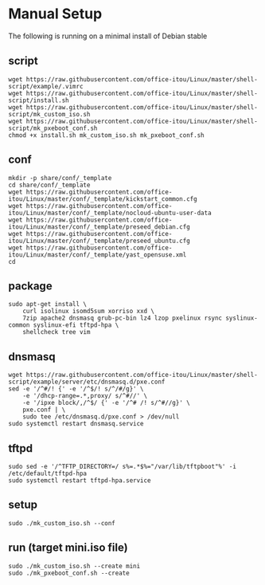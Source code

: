 # **Manual Setup**  
  
The following is running on a minimal install of Debian stable
  
## script  
  
``` bash:
wget https://raw.githubusercontent.com/office-itou/Linux/master/shell-script/example/.vimrc
wget https://raw.githubusercontent.com/office-itou/Linux/master/shell-script/install.sh
wget https://raw.githubusercontent.com/office-itou/Linux/master/shell-script/mk_custom_iso.sh
wget https://raw.githubusercontent.com/office-itou/Linux/master/shell-script/mk_pxeboot_conf.sh
chmod +x install.sh mk_custom_iso.sh mk_pxeboot_conf.sh
```
  
## conf  
  
``` bash:
mkdir -p share/conf/_template
cd share/conf/_template
wget https://raw.githubusercontent.com/office-itou/Linux/master/conf/_template/kickstart_common.cfg
wget https://raw.githubusercontent.com/office-itou/Linux/master/conf/_template/nocloud-ubuntu-user-data
wget https://raw.githubusercontent.com/office-itou/Linux/master/conf/_template/preseed_debian.cfg
wget https://raw.githubusercontent.com/office-itou/Linux/master/conf/_template/preseed_ubuntu.cfg
wget https://raw.githubusercontent.com/office-itou/Linux/master/conf/_template/yast_opensuse.xml
cd
```
  
## package  
  
``` bash:
sudo apt-get install \
    curl isolinux isomd5sum xorriso xxd \
    7zip apache2 dnsmasq grub-pc-bin lz4 lzop pxelinux rsync syslinux-common syslinux-efi tftpd-hpa \
    shellcheck tree vim
```
  
## dnsmasq  
  
``` bash:
wget https://raw.githubusercontent.com/office-itou/Linux/master/shell-script/example/server/etc/dnsmasq.d/pxe.conf
sed -e '/^#/! {' -e '/^$/! s/^/#/g}' \
    -e '/dhcp-range=.*,proxy/ s/^#//' \
    -e '/ipxe block/,/^$/ {' -e '/^# /! s/^#//g}' \
    pxe.conf | \
    sudo tee /etc/dnsmasq.d/pxe.conf > /dev/null
sudo systemctl restart dnsmasq.service
```
  
## tftpd  
  
``` bash:
sudo sed -e '/^TFTP_DIRECTORY=/ s%=.*$%="/var/lib/tftpboot"%' -i /etc/default/tftpd-hpa
sudo systemctl restart tftpd-hpa.service
```
  
## setup  
  
``` bash:
sudo ./mk_custom_iso.sh --conf
```
  
## run (target mini.iso file)  
  
``` bash:
sudo ./mk_custom_iso.sh --create mini
sudo ./mk_pxeboot_conf.sh --create
```
  
